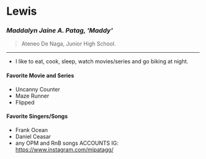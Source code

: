 # Lewis
### *Maddalyn Jaine A. Patag, 'Maddy'*
> Ateneo De Naga, Junior High School.
- - - 
-  I like to eat, cook, sleep, watch movies/series and go biking at night.
#### Favorite Movie and Series
- Uncanny Counter
- Maze Runner
- Flipped
#### Favorite Singers/Songs
- Frank Ocean
- Daniel Ceasar
- any OPM and RnB songs
ACCOUNTS
IG: https://www.instagram.com/mjpatagg/
